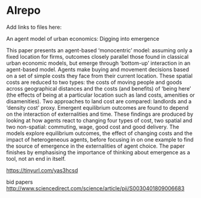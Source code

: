 # AIrepo
Add links to files here:

An agent model of urban economics: Digging into emergence

This paper presents an agent-based ‘monocentric’ model: assuming only a fixed location for firms, outcomes closely parallel those found in classical urban economic models, but emerge through ‘bottom-up’ interaction in an agent-based model. Agents make buying and movement decisions based on a set of simple costs they face from their current location. These spatial costs are reduced to two types: the costs of moving people and goods across geographical distances and the costs (and benefits) of ‘being here’ (the effects of being at a particular location such as land costs, amenities or disamenities). Two approaches to land cost are compared: landlords and a ‘density cost’ proxy. Emergent equilibrium outcomes are found to depend on the interaction of externalities and time. These findings are produced by looking at how agents react to changing four types of cost, two spatial and two non-spatial: commuting, wage, good cost and good delivery. The models explore equilibrium outcomes, the effect of changing costs and the impact of heterogeneous agents, before focusing in on one example to find the source of emergence in the externalities of agent choice. The paper finishes by emphasising the importance of thinking about emergence as a tool, not an end in itself.

https://tinyurl.com/yas3hcsd




bid papers
http://www.sciencedirect.com/science/article/pii/S0030401809006683
